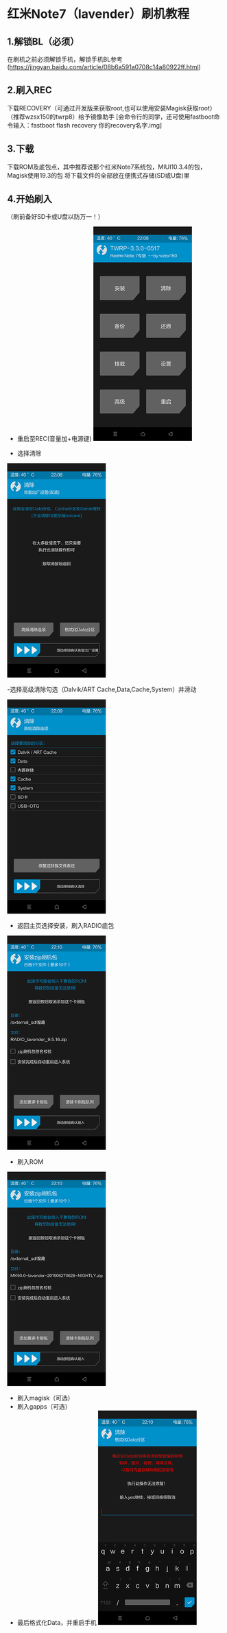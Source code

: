 # 红米Note7（lavender）刷机教程
## 1.解锁BL（必须）
在刷机之前必须解锁手机，解锁手机BL参考(https://jingyan.baidu.com/article/08b6a591a0708c14a80922ff.html)
## 2.刷入REC
下载RECOVERY（可通过开发版来获取root,也可以使用安装Magisk获取root）（推荐wzsx150的twrp8）给予镜像助手
[会命令行的同学，还可使用fastboot命令输入：fastboot flash recovery 你的recovery名字.img]
## 3.下载
下载ROM及底包点，其中推荐说那个红米Note7系统包，MIUI10.3.4的包，Magisk使用19.3的包
将下载文件的全部放在便携式存储(SD或U盘)里
## 4.开始刷入
（刷前备好SD卡或U盘以防万一！）
- 重启至REC(音量加+电源键)
![img](assets/images/v63s1cccyqf1dcxr.png)

- 选择清除

![img](assets/images/q8mmb8rcjr553ik9.png)

-选择高级清除勾选（Dalvik/ART Cache,Data,Cache,System）并滑动

![img](assets/images/y8rchvyl71qkhuxr.png)

- 返回主页选择安装，刷入RADIO底包

![img](assets/images/bw7x8u0hulahsemi.png)

- 刷入ROM

![img](assets/images/2qocuvu9eq0py14i.png)

- 刷入magisk（可选）
- 刷入gapps（可选）
- 最后格式化Data，并重启手机
![img](assets/images/8jn2ujccua8j8aor.png)

